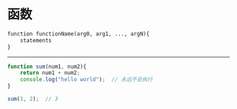 函数
===

```markdown
function functionName(arg0, arg1, ..., argN){
    statements
}
```

---

```javascript
function sum(num1, num2){
    return num1 + num2;
    console.log("hello world");  // 永远不会执行
}

sum(1, 2);  // 3
```